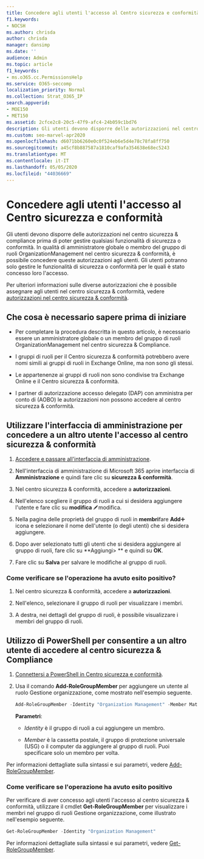 ```yaml
---
title: Concedere agli utenti l'accesso al Centro sicurezza e conformità
f1.keywords:
- NOCSH
ms.author: chrisda
author: chrisda
manager: dansimp
ms.date: ''
audience: Admin
ms.topic: article
f1_keywords:
- ms.o365.cc.PermissionsHelp
ms.service: O365-seccomp
localization_priority: Normal
ms.collection: Strat_O365_IP
search.appverid:
- MOE150
- MET150
ms.assetid: 2cfce2c8-20c5-47f9-afc4-24b059c1bd76
description: Gli utenti devono disporre delle autorizzazioni nel centro conformità di sicurezza & Microsoft 365 prima di poter gestire qualsiasi funzionalità di sicurezza o conformità.
ms.custom: seo-marvel-apr2020
ms.openlocfilehash: d6071bb6260e0c0f524eb6e5d4e78c78fa8ff750
ms.sourcegitcommit: a45cf8b887587a1810caf9afa354638e68ec5243
ms.translationtype: MT
ms.contentlocale: it-IT
ms.lasthandoff: 05/05/2020
ms.locfileid: "44036669"
---
```

# <a name="give-users-access-to-the-security--compliance-center"></a>Concedere agli utenti l'accesso al Centro sicurezza e conformità

Gli utenti devono disporre delle autorizzazioni nel centro sicurezza & compliance prima di poter gestire qualsiasi funzionalità di sicurezza o conformità. In qualità di amministratore globale o membro del gruppo di ruoli OrganizationManagement nel centro sicurezza & conformità, è possibile concedere queste autorizzazioni agli utenti. Gli utenti potranno solo gestire le funzionalità di sicurezza o conformità per le quali è stato concesso loro l'accesso.

Per ulteriori informazioni sulle diverse autorizzazioni che è possibile assegnare agli utenti nel centro sicurezza & conformità, vedere [autorizzazioni nel centro sicurezza & conformità](permissions-in-the-security-and-compliance-center.md).

## <a name="what-do-you-need-to-know-before-you-begin"></a>Che cosa è necessario sapere prima di iniziare

- Per completare la procedura descritta in questo articolo, è necessario essere un amministratore globale o un membro del gruppo di ruoli OrganizationManagement nel centro sicurezza & Compliance.

- I gruppi di ruoli per il Centro sicurezza & conformità potrebbero avere nomi simili ai gruppi di ruoli in Exchange Online, ma non sono gli stessi.

- Le appartenenze ai gruppi di ruoli non sono condivise tra Exchange Online e il Centro sicurezza & conformità.

- I partner di autorizzazione accesso delegato (DAP) con amministra per conto di (AOBO) le autorizzazioni non possono accedere al centro sicurezza & conformità.

## <a name="use-the-admin-center-to-give-another-user-access-to-the-security--compliance-center"></a>Utilizzare l'interfaccia di amministrazione per concedere a un altro utente l'accesso al centro sicurezza & conformità

1. [Accedere e passare all'interfaccia di amministrazione](https://docs.microsoft.com/microsoft-365/compliance/go-to-the-securitycompliance-center).

2. Nell'interfaccia di amministrazione di Microsoft 365 aprire interfaccia di **Amministrazione** e quindi fare clic su **sicurezza & conformità**.

3. Nel centro sicurezza & conformità, accedere a **autorizzazioni**.

4. Nell'elenco scegliere il gruppo di ruoli a cui si desidera aggiungere l'utente e fare clic su **modifica** ![icona](../../media/O365-MDM-CreatePolicy-EditIcon.gif)modifica.

5. Nella pagina delle proprietà del gruppo di ruoli in **membri**fare **Add**![clic su Aggiungi](../../media/ITPro-EAC-AddIcon.gif) icona e selezionare il nome dell'utente (o degli utenti) che si desidera aggiungere.

6. Dopo aver selezionato tutti gli utenti che si desidera aggiungere al gruppo di ruoli, fare clic su **Aggiungi\> ** e quindi su **OK**.

7. Fare clic su **Salva** per salvare le modifiche al gruppo di ruoli.

### <a name="how-do-you-know-this-worked"></a>Come verificare se l'operazione ha avuto esito positivo?

1. Nel centro sicurezza & conformità, accedere a **autorizzazioni**.

2. Nell'elenco, selezionare il gruppo di ruoli per visualizzare i membri.

3. A destra, nei dettagli del gruppo di ruoli, è possibile visualizzare i membri del gruppo di ruoli.

## <a name="use-powershell-to-give-another-user-access-to-the-security--compliance-center"></a>Utilizzo di PowerShell per consentire a un altro utente di accedere al centro sicurezza & Compliance

1. [Connettersi a PowerShell in Centro sicurezza e conformità](https://docs.microsoft.com/powershell/exchange/office-365-scc/connect-to-scc-powershell/connect-to-scc-powershell).

2. Usa il comando **Add-RoleGroupMember** per aggiungere un utente al ruolo Gestione organizzazione, come mostrato nell'esempio seguente.

   ```PowerShell
   Add-RoleGroupMember -Identity "Organization Management" -Member MatildaS
   ```

   **Parametri**:

   - _Identity_ è il gruppo di ruoli a cui aggiungere un membro.

   - _Member_ è la cassetta postale, il gruppo di protezione universale (USG) o il computer da aggiungere al gruppo di ruoli. Puoi specificare solo un membro per volta.

Per informazioni dettagliate sulla sintassi e sui parametri, vedere [Add-RoleGroupMember](https://docs.microsoft.com/powershell/module/exchange/role-based-access-control/Add-RoleGroupMember).

### <a name="how-do-you-know-this-worked"></a>Come verificare se l'operazione ha avuto esito positivo

Per verificare di aver concesso agli utenti l'accesso al centro sicurezza & conformità, utilizzare il cmdlet **Get-RoleGroupMember** per visualizzare i membri nel gruppo di ruoli Gestione organizzazione, come illustrato nell'esempio seguente.

```PowerShell
Get-RoleGroupMember -Identity "Organization Management"
```

Per informazioni dettagliate sulla sintassi e sui parametri, vedere [Get-RoleGroupMember](https://docs.microsoft.com/powershell/module/exchange/role-based-access-control/Get-RoleGroupMember).
